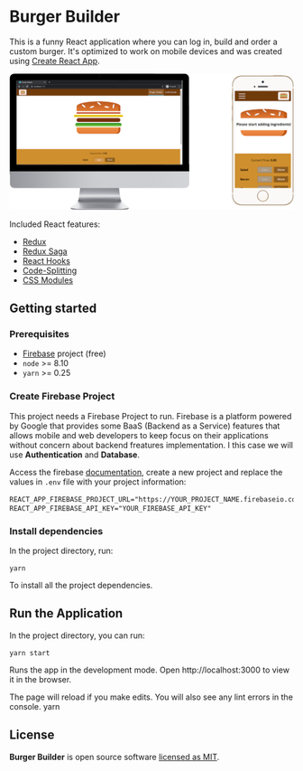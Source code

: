 # Burger Builder
This is a funny React application where you can log in, build and order a custom burger. It's optimized to work on mobile devices and was created using [Create React App](https://github.com/facebook/create-react-app).

![Screeshots](docs/assets/screenshots.png)

Included React features:
- [Redux](https://redux.js.org/)
- [Redux Saga](https://redux-saga.js.org/)
- [React Hooks](https://reactjs.org/docs/hooks-intro.html)
- [Code-Splitting](https://reactjs.org/docs/code-splitting.html)
- [CSS Modules](https://github.com/css-modules/css-modules)

## Getting started
### Prerequisites

- [Firebase](https://firebase.google.com/) project (free)
- `node` >= 8.10
- `yarn` >= 0.25

### Create Firebase Project
This project needs a Firebase Project to run. Firebase is a platform powered by Google that provides some BaaS (Backend as a Service) features that allows mobile and web developers to keep focus on their applications without concern about backend freatures implementation. I this case we will use **Authentication** and **Database**.

Access the firebase [documentation](https://firebase.google.com/docs), create a new project and replace the values in `.env` file with your project information:
```
REACT_APP_FIREBASE_PROJECT_URL="https://YOUR_PROJECT_NAME.firebaseio.com/"
REACT_APP_FIREBASE_API_KEY="YOUR_FIREBASE_API_KEY"
```

### Install dependencies

In the project directory, run:

```
yarn
```

To install all the project dependencies.


## Run the Application

In the project directory, you can run:
```
yarn start
```

Runs the app in the development mode.
Open http://localhost:3000 to view it in the browser.

The page will reload if you make edits.
You will also see any lint errors in the console.
yarn
## License
**Burger Builder** is open source software [licensed as MIT](https://github.com/davipviana/burger-builder/blob/master/LICENSE).